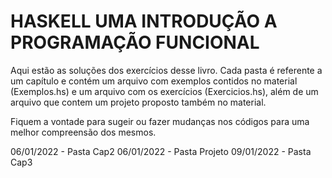 # HASKELL UMA INTRODUÇÃO A PROGRAMAÇÃO FUNCIONAL

Aqui estão as soluções dos exercícios desse livro. Cada pasta é referente a um capítulo e contém um arquivo com exemplos contidos no material (Exemplos.hs) e um arquivo com os
exercícios (Exercicios.hs), além de um arquivo que contem um projeto proposto também no material.

Fiquem a vontade para sugeir ou fazer mudanças nos códigos para uma melhor compreensão dos mesmos.

06/01/2022 - Pasta Cap2
06/01/2022 - Pasta Projeto
09/01/2022 - Pasta Cap3
